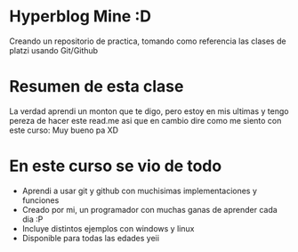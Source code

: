 # Hyperblog Mine :D
Creando un repositorio de practica, tomando como referencia las clases de platzi usando Git/Github

# Resumen de esta clase
La verdad aprendi un monton que te digo, pero estoy en mis ultimas y tengo pereza de hacer este read.me asi que en cambio dire como me siento con este curso:
Muy bueno pa XD

# En este curso se vio de todo
* Aprendi a usar git y github con muchisimas implementaciones y funciones
* Creado por mi, un programador con muchas ganas de aprender cada dia :P
* Incluye distintos ejemplos con windows y linux 
* Disponible para todas las edades yeii
